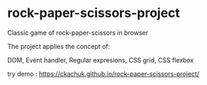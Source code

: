 # rock-paper-scissors-project
Classic game of rock-paper-scissors in browser

The project applies the concept of:

DOM,
Event handler,
Regular expresions,
CSS grid, 
CSS flexbox

try demo : https://ckachuk.github.io/rock-paper-scissors-project/
